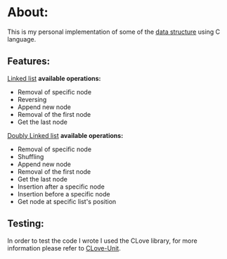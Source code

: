 # About:

This is my personal implementation of some of the [data structure](https://en.wikipedia.org/wiki/Data_structure) using C language.





## Features:

[Linked list](https://en.wikipedia.org/wiki/Linked_list) **available operations:**

* Removal of specific node
* Reversing 
* Append new node 
* Removal of the first node 
* Get the last node 

[Doubly Linked list](https://en.wikipedia.org/wiki/Linked_list#Doubly_linked_list) **available operations:**

* Removal of specific node
* Shuffling
* Append new node 
* Removal of the first node 
* Get the last node 
* Insertion after a specific node
* Insertion before a specific node
* Get node at specific list's position

## Testing:
In order to test the code I wrote I used the CLove library, for more information please refer to [CLove-Unit](https://github.com/fdefelici/clove-unit#clove-unit). 